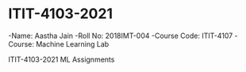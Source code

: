 # ITIT-4103-2021


-Name: Aastha Jain
-Roll No: 2018IMT-004
-Course Code: ITIT-4107
-Course: Machine Learning Lab

ITIT-4103-2021 ML Assignments
